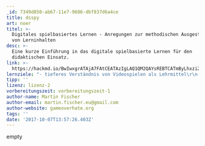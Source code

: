 ```yaml
---
_id: 7349d850-ab67-11e7-9686-dbf837d6a4ce
title: dsspy
art: noer
titel: >-
  Digitales spielbasiertes Lernen - Anregungen zur methodischen Ausgestaltung
  von Lerninhalten
desc: >-
  Eine kurze Einführung in das digitale spielbasierte Lernen für den
  didaktischen Einsatz.
link: >-
  https://hackmd.io/BwIwxgrATAjA7FAtCEATAzIgLAQ1QM2QAYsREBTCATmByLhxzi2CA===?both
lernziele: "- tieferes Verständnis von Videospielen als Lehrmittel\r\n- Reflexion auf Lernstrategien und Lerntrigger\r\n- Methodenvielfalt"
tipp: ''
lizenz: lizenz-2
vorbereitungszeit: vorbereitungszeit-1
author-name: Martin Fischer
author-email: martin.fischer.eu@gmail.com
author-website: gameoverhate.org
tags: ''
date: '2017-10-07T13:57:26.403Z'
---
```

empty
